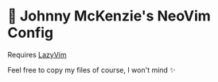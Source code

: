 # 🦧 Johnny McKenzie's NeoVim Config

Requires [LazyVim](https://www.lazyvim.org/)

Feel free to copy my files of course, I won't mind ✨
